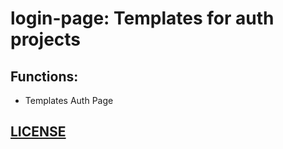 # login-page: Templates for auth projects

## Functions:
- Templates Auth Page

## [LICENSE](https://github.com/JosiasPires/login-page/LICENSE)
